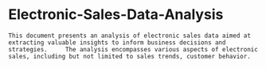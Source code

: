 # Electronic-Sales-Data-Analysis
    This document presents an analysis of electronic sales data aimed at extracting valuable insights to inform business decisions and strategies.     The analysis encompasses various aspects of electronic sales, including but not limited to sales trends, customer behavior.
